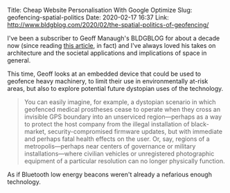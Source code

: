 Title: Cheap Website Personalisation With Google Optimize
Slug: geofencing-spatial-politics
Date: 2020-02-17 16:37
Link: http://www.bldgblog.com/2020/02/the-spatial-politics-of-geofencing/

I've been a subscriber to Geoff Manaugh's BLDGBLOG for about a decade now (since reading [this article](http://www.bldgblog.com/2008/04/gamespace-an-interview-with-daniel-dociu/), in fact) and I've always loved his takes on architecture and the societal applications and implications of space in general.

This time, Geoff looks at an embedded device that could be used to geofence heavy machinery, to limit their use in environmentally at-risk areas, but also to explore potential future dystopian uses of the technology.

> You can easily imagine, for example, a dystopian scenario in which geofenced medical prostheses cease to operate when they cross an invisible GPS boundary into an unserviced region—perhaps as a way to protect the host company from the illegal installation of black-market, security-compromised firmware updates, but with immediate and perhaps fatal health effects on the user. Or, say, regions of a metropolis—perhaps near centers of governance or military installations—where civilian vehicles or unregistered photographic equipment of a particular resolution can no longer physically function.

As if Bluetooth low energy beacons weren't already a nefarious enough technology.
